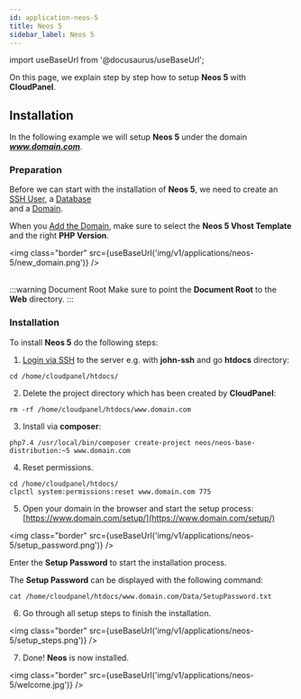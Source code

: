 ```yaml
---
id: application-neos-5
title: Neos 5
sidebar_label: Neos 5
---
```


import useBaseUrl from '@docusaurus/useBaseUrl';

On this page, we explain step by step how to setup **Neos 5** with **CloudPanel**.

## Installation

In the following example we will setup **Neos 5** under the domain ***www.domain.com***.

### Preparation

Before we can start with the installation of **Neos 5**, we need to create an [SSH User](users#adding-a-user), a [Database](databases#adding-a-database) <br />
and a [Domain](domains#adding-a-domain).

When you [Add the Domain](domains#adding-a-domain), make sure to select the **Neos 5 Vhost Template** and the right **PHP Version**.

<img class="border" src={useBaseUrl('img/v1/applications/neos-5/new_domain.png')} /> <br /><br />

:::warning Document Root
Make sure to point the **Document Root** to the **Web** directory.
:::

### Installation

To install **Neos 5** do the following steps:

1. [Login via SSH](users#ssh-login) to the server e.g. with **john-ssh** and go **htdocs** directory:

```
cd /home/cloudpanel/htdocs/
```

2. Delete the project directory which has been created by **CloudPanel**:

```
rm -rf /home/cloudpanel/htdocs/www.domain.com
```

3. Install via **composer**:

```
php7.4 /usr/local/bin/composer create-project neos/neos-base-distribution:~5 www.domain.com
```

4. Reset permissions.

```
cd /home/cloudpanel/htdocs/
clpctl system:permissions:reset www.domain.com 775
```

5. Open your domain in the browser and start the setup process: [https://www.domain.com/setup/](https://www.domain.com/setup/)

<img class="border" src={useBaseUrl('img/v1/applications/neos-5/setup_password.png')} />

Enter the **Setup Password** to start the installation process. 

The **Setup Password** can be displayed with the following command:

```
cat /home/cloudpanel/htdocs/www.domain.com/Data/SetupPassword.txt
```

6. Go through all setup steps to finish the installation.

<img class="border" src={useBaseUrl('img/v1/applications/neos-5/setup_steps.png')} />

7. Done! **Neos** is now installed.

<img class="border" src={useBaseUrl('img/v1/applications/neos-5/welcome.jpg')} />



